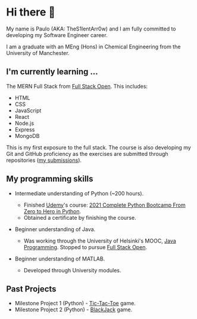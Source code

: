 # Hi there 👋

My name is Paulo (AKA: TheS1lentArr0w) and I am fully committed to developing my Software Engineer career.

I am a graduate with an MEng (Hons) in Chemical Engineering from the University of Manchester.

<!--
**TheS1lentArr0w/TheS1lentArr0w** is a ✨ _special_ ✨ repository because its `README.md` (this file) appears on your GitHub profile.

Here are some ideas to get you started:

- 🔭 I’m currently working on ...
- 🌱 I’m currently learning ...
- 👯 I’m looking to collaborate on ...
- 🤔 I’m looking for help with ...
- 💬 Ask me about ...
- 📫 How to reach me: ...
- 😄 Pronouns: ...
- ⚡ Fun fact: ...
-->

## I'm currently learning ...

The MERN Full Stack from [Full Stack Open](https://fullstackopen.com/en/). This includes:
* HTML
* CSS
* JavaScript
* React
* Node.js
* Express
* MongoDB

This is my first exposure to the full stack. The course is also developing my Git and GitHub proficiency as the exercises are submitted through repositories ([my submissions](https://github.com/TheS1lentArr0w/full_stack_open)). 

## My programming skills

* Intermediate understanding of Python (~200 hours).
  * Finished [Udemy](https://www.udemy.com)'s course: [2021 Complete Python Bootcamp From Zero to Hero in Python](https://www.udemy.com/course/complete-python-bootcamp/).
  * Obtained a certificate by finishing the course.

* Beginner understanding of Java.
  * Was working through the University of Helsinki's MOOC, [Java Programming](https://java-programming.mooc.fi). Stopped to pursue [Full Stack Open](https://fullstackopen.com/en/).

* Beginner understanding of MATLAB.
  * Developed through University modules.

## Past Projects

* Milestone Project 1 (Python) - [Tic-Tac-Toe](https://github.com/TheS1lentArr0w/Milestone-Project-1) game.
* Milestone Project 2 (Python) - [BlackJack](https://github.com/TheS1lentArr0w/Milestone-Project-2) game.

<!-- Put in Udemy Milestone projects
Maybe look into uploading code to GitHub
-->
